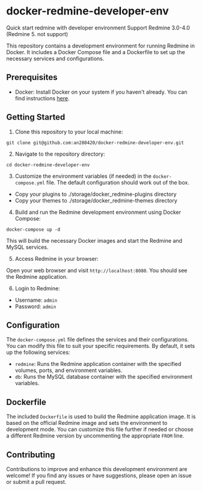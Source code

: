 # docker-redmine-developer-env
Quick start redmine with developer environment
Support Redmine 3.0-4.0 (Redmine 5. not support)

This repository contains a development environment for running Redmine in Docker. It includes a Docker Compose file and a Dockerfile to set up the necessary services and configurations.

## Prerequisites

- Docker: Install Docker on your system if you haven't already. You can find instructions [here](https://docs.docker.com/get-docker/).

## Getting Started

1. Clone this repository to your local machine:

```
git clone git@github.com:an280420/docker-redmine-developer-env.git
```
2. Navigate to the repository directory:
```
cd docker-redmine-developer-env
```

3. Customize the environment variables (if needed) in the `docker-compose.yml` file. The default configuration should work out of the box.
- Copy your plugins to ./storage/docker_redmine-plugins directory
- Copy your themes to ./storage/docker_redmine-themes directory

4. Build and run the Redmine development environment using Docker Compose:
```
docker-compose up -d
```
This will build the necessary Docker images and start the Redmine and MySQL services.

5. Access Redmine in your browser:

Open your web browser and visit `http://localhost:8080`. You should see the Redmine application.

6. Login to Redmine:

- Username: `admin`
- Password: `admin`

## Configuration

The `docker-compose.yml` file defines the services and their configurations. You can modify this file to suit your specific requirements. By default, it sets up the following services:

- `redmine`: Runs the Redmine application container with the specified volumes, ports, and environment variables.
- `db`: Runs the MySQL database container with the specified environment variables.

## Dockerfile

The included `Dockerfile` is used to build the Redmine application image. It is based on the official Redmine image and sets the environment to development mode. You can customize this file further if needed or choose a different Redmine version by uncommenting the appropriate `FROM` line.

## Contributing

Contributions to improve and enhance this development environment are welcome! If you find any issues or have suggestions, please open an issue or submit a pull request.
